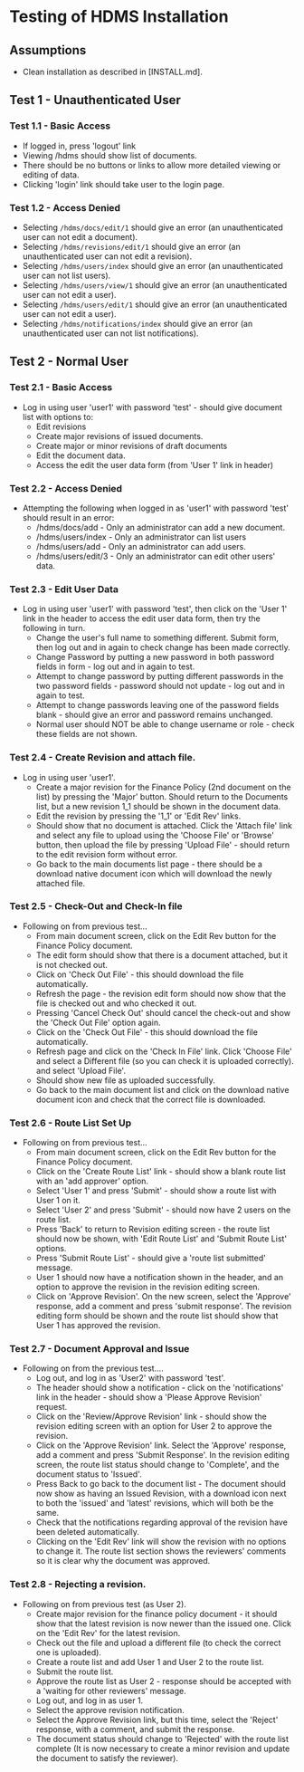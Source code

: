 # Testing of HDMS Installation

## Assumptions
* Clean installation as described in [INSTALL.md].

## Test 1 - Unauthenticated User

### Test 1.1 - Basic Access
* If logged in, press 'logout' link
* Viewing /hdms should show list of documents.   
* There should be no buttons or links to allow more detailed viewing or editing of data.
* Clicking 'login' link should take user to the login page.

### Test 1.2 - Access Denied
* Selecting `/hdms/docs/edit/1` should give an error (an unauthenticated user can not edit a document).
* Selecting `/hdms/revisions/edit/1` should give an error (an unauthenticated user can not edit a revision).
* Selecting `/hdms/users/index` should give an error (an unauthenticated user can not list users).
* Selecting `/hdms/users/view/1` should give an error (an unauthenticated user can not edit a user).
* Selecting `/hdms/users/edit/1` should give an error (an unauthenticated user can not edit a user).
* Selecting `/hdms/notifications/index` should give an error (an unauthenticated user can not list notifications).

## Test 2 - Normal User
### Test 2.1 - Basic Access
* Log in using user 'user1' with password 'test' - should give document list with options to: 
  * Edit revisions
  * Create major revisions of issued documents.
  * Create major or minor revisions of draft documents
  * Edit the document data.
  * Access the edit the user data form (from 'User 1' link in header)
  
### Test 2.2 - Access Denied
* Attempting the following when logged in as 'user1' with password 'test' should
result in an error:
  * /hdms/docs/add - Only an administrator can add a new document.
  * /hdms/users/index - Only an administrator can list users
  * /hdms/users/add - Only an administrator can add users.
  * /hdms/users/edit/3 - Only an administrator can edit other users' data.

### Test 2.3 - Edit User Data
* Log in using user 'user1' with password 'test', then click on the 'User 1' link in the header to access the edit user data form, then try the following in turn.
  * Change the user's full name to something different.  Submit form, then log out and in again to check change has been made correctly.
  * Change Password by putting a new password in both password fields in form - log out and in again to test.
  * Attempt to change password by putting different passwords in the two password fields - password should not update - log out and in again to test.
  * Attempt to change passwords leaving one of the password fields blank - should give an error and password remains unchanged.
  * Normal user should NOT be able to change username or role - check these fields are not shown.


### Test 2.4 - Create Revision and attach file.
* Log in using user 'user1'.
  * Create a major revision for the Finance Policy (2nd document on the list) by pressing the 'Major' button.   Should return to the Documents list, but a new revision 1_1 should be shown in the document data.
  * Edit the revision by pressing the '1_1' or 'Edit Rev' links.
  * Should show that no document is attached.   Click the 'Attach file' link and select any file to upload using the 'Choose File' or 'Browse' button, then upload the file by pressing 'Upload File' - should return to the edit revision form without error.
  * Go back to the main documents list page - there should be a download native document icon which will download the newly attached file.

### Test 2.5 - Check-Out and Check-In file
* Following on from previous test...
  * From main document screen, click on the Edit Rev button for the Finance Policy document.
  * The edit form should show that there is a document attached, but it is not
checked out.
  * Click on 'Check Out File' - this should download the file automatically.
  * Refresh the page - the revision edit form should now show that the file is checked out and who checked it out.
  * Pressing 'Cancel Check Out' should cancel the check-out and show the 'Check Out File' option again.
  * Click on the 'Check Out File' - this should download the file automatically.
  * Refresh page and click on the 'Check In File' link.   Click 'Choose File' and select a Different file (so you can check it is uploaded correctly). and select 'Upload File'.
  * Should show new file as uploaded successfully.
  * Go back to the main document list and click on the download native document icon and check that the correct file is downloaded.

### Test 2.6 - Route List Set Up
* Following on from previous test...
  * From main document screen, click on the Edit Rev button for the Finance Policy document.
  * Click on the 'Create Route List' link - should show a blank route list with an 'add approver' option.
  * Select 'User 1' and press 'Submit' - should show a route list with User 1 on it.
  * Select 'User 2' and press 'Submit' - should now have 2 users on the route list.
  * Press 'Back' to return to Revision editing screen - the route list should now be shown, with 'Edit Route List' and 'Submit Route List' options.
  * Press 'Submit Route List' - should give a 'route list submitted' message.
  * User 1 should now have a notification shown in the header, and an option to approve the revision in the revision editing screen.
  * Click on 'Approve Revision'.   On the new screen, select the 'Approve' response, add a comment and press 'submit response'.   The revision editing form should be shown and the route list should show that User 1 has approved the revision.

### Test 2.7 - Document Approval and Issue
* Following on from the previous test....
  * Log out, and log in as 'User2' with password 'test'.
  * The header should show a notification - click on the 'notifications' link in the header - should show a 'Please Approve Revision' request.
  * Click on the 'Review/Approve Revision' link - should show the revision editing screen with an option for User 2 to approve the revision.
  * Click on the 'Approve Revision' link.  Select the 'Approve' response, add a comment and press 'Submit Response'.   In the revision editing screen, the route list status should change to 'Complete', and the document status to 'Issued'.
  * Press Back to go back to the document list - The document should now show as having an Issued Revision, with a download icon next to both the 'issued' and 'latest' revisions, which will both be the same.
  * Check that the notifications regarding approval of the revision have been deleted automatically.
  * Clicking on the 'Edit Rev' link will show the revision with no options to change it.   The route list section shows the reviewers' comments so it is clear why the document was approved.

### Test 2.8 - Rejecting a revision.
* Following on from previous test (as User 2).
  * Create major revision for the finance policy document - it should show that the latest revision is now newer than the issued one.   Click on the 'Edit Rev' for the latest revision.
  * Check out the file and upload a different file (to check the correct one is uploaded).
  * Create a route list and add User 1 and User 2 to the route list.
  * Submit the route list.
  * Approve the route list as User 2 - response should be accepted with a 'waiting for other reviewers' message.
  * Log out, and log in as user 1.
  * Select the approve revision notification.
  * Select the Approve Revision link, but this time, select the 'Reject' response, with a comment, and submit the response.
  * The document status should change to 'Rejected' with the route list complete (It is now necessary to create a minor revision and update the document to satisfy the reviewer).

